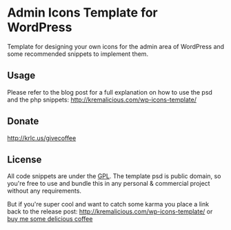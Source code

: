 # Admin Icons Template for WordPress

Template for designing your own icons for the admin area of WordPress and some recommended snippets to implement them.

## Usage

Please refer to the blog post for a full explanation on how to use the psd and the php snippets:
http://kremalicious.com/wp-icons-template/

## Donate

http://krlc.us/givecoffee

## License

All code snippets are under the [GPL](http://opensource.org/licenses/gpl-3.0.html). The template psd is public domain, so you're free to use and bundle this in any personal & commercial project without any requirements. 

But if you're super cool and want to catch some karma you place a link back to the release post: http://kremalicious.com/wp-icons-template/ or [buy me some delicious coffee](http://krlc.us/givecoffee)
